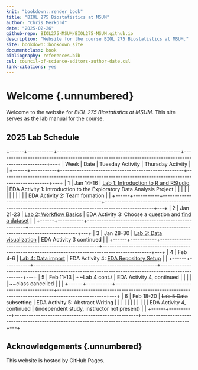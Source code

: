```yaml
---
knit: "bookdown::render_book"
title: "BIOL 275 Biostatistics at MSUM"
author: "Chris Merkord"
date: "2025-02-26"
github-repo: BIOL275-MSUM/BIOL275-MSUM.github.io
description: "Website for the course BIOL 275 Biostatistics at MSUM."
site: bookdown::bookdown_site
documentclass: book
bibliography: references.bib
csl: council-of-science-editors-author-date.csl
link-citations: yes
---
```


# Welcome {.unnumbered}

Welcome to the website for *BIOL 275 Biostatistics at MSUM*. This site serves as the lab manual for the course.

## 2025 Lab Schedule

+------+-----------+----------------------------------------------------+--------------------------------------------------------------------------------------------------+---+
| Week | Date      | Tuesday Activity                                   | Thursday Activity                                                                                |   |
+------+-----------+----------------------------------------------------+--------------------------------------------------------------------------------------------------+---+
| 1    | Jan 14-16 | [Lab 1: Introduction to R and RStudio](lab-1.html) | EDA Activity 1: Introduction to the Exploratory Data Analysis Project                            |   |
|      |           |                                                    |                                                                                                  |   |
|      |           |                                                    | EDA Activity 2: Team formation                                                                   |   |
+------+-----------+----------------------------------------------------+--------------------------------------------------------------------------------------------------+---+
| 2    | Jan 21-23 | [Lab 2: Workflow Basics](lab-2.html)               | EDA Activity 3: Choose a question and [find a dataset](data-sets.html)                           |   |
+------+-----------+----------------------------------------------------+--------------------------------------------------------------------------------------------------+---+
| 3    | Jan 28-30 | [Lab 3: Data visualization](lab-3.html)            | EDA Activity 3 continued                                                                         |   |
+------+-----------+----------------------------------------------------+--------------------------------------------------------------------------------------------------+---+
| 4    | Feb 4-6   | [Lab 4: Data import](lab-4.html)                   | EDA Activity 4: [EDA Repository Setup](https://biol275-msum.github.io/eda-repository-setup.html) |   |
+------+-----------+----------------------------------------------------+--------------------------------------------------------------------------------------------------+---+
| 5    | Feb 11-13 | ~~Lab 4 cont.\                                     | EDA Activity 4, continued                                                                        |   |
|      |           | ~~class cancelled                                  |                                                                                                  |   |
+------+-----------+----------------------------------------------------+--------------------------------------------------------------------------------------------------+---+
| 6    | Feb 18-20 | ~~Lab 5 Data subsetting~~                          | EDA Activity 5: Abstract Writing                                                                 |   |
|      |           |                                                    |                                                                                                  |   |
|      |           | EDA Activity 4, continued                          | (independent study, instructor not present)                                                      |   |
+------+-----------+----------------------------------------------------+--------------------------------------------------------------------------------------------------+---+

## Acknowledgements {.unnumbered}

This website is hosted by GitHub Pages.
